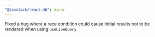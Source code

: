 ```yaml
---
"@tanstack/react-db": minor
---
```


Fixed a bug where a race condition could cause initial results not to be rendered when using `useLiveQuery`.
